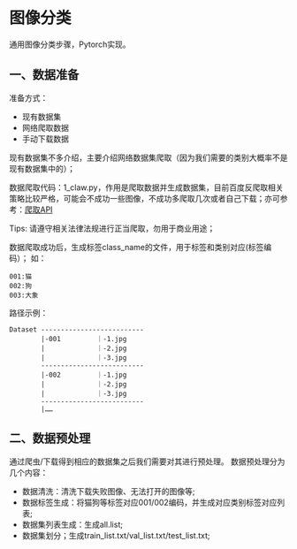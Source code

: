 # 图像分类
通用图像分类步骤，Pytorch实现。

## 一、数据准备
准备方式：
* 现有数据集
* 网络爬取数据
* 手动下载数据

现有数据集不多介绍，主要介绍网络数据集爬取（因为我们需要的类别大概率不是现有数据集中的）；

数据爬取代码：1_claw.py，作用是爬取数据并生成数据集，目前百度反爬取相关策略比较严格，可能会不成功一些图像，不成功多爬取几次或者自己下载；亦可参考：[爬取API](https://github.com/QianyanTech/Image-Downloader)

Tips: 请遵守相关法律法规进行正当爬取，勿用于商业用途；

数据爬取成功后，生成标签class_name的文件，用于标签和类别对应(标签编码）；
如：
```
001:猫
002:狗
003:大象
```
路径示例：

```
Dataset --------------------------
        |-001         ｜-1.jpg
        |             ｜-2.jpg
        |             ｜-3.jpg
        --------------------------
        |-002         ｜-1.jpg
        |             ｜-2.jpg
        |             ｜-3.jpg
        --------------------------
        |……
```
## 二、数据预处理
通过爬虫/下载得到相应的数据集之后我们需要对其进行预处理。
数据预处理分为几个内容：
* 数据清洗：清洗下载失败图像、无法打开的图像等;
* 数据标签生成：将猫狗等标签对应001/002编码，并生成对应类别标签对应列表;
* 数据集列表生成：生成all.list;
* 数据集划分；生成train_list.txt/val_list.txt/test_list.txt;
